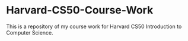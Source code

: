 # Harvard-CS50-Course-Work
This is a repository of my course work for Harvard CS50 Introduction to Computer Science.


